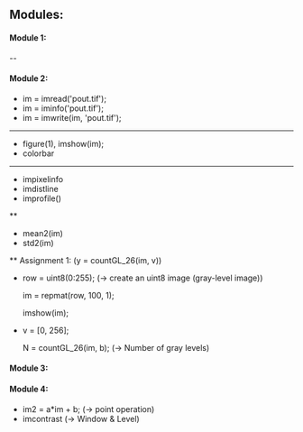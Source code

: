 ## Modules:


#### Module 1: 

--

#### Module 2:

- im = imread('pout.tif');
- im = iminfo('pout.tif');
- im = imwrite(im, 'pout.tif');

***

- figure(1), imshow(im);
- colorbar

***

- impixelinfo
- imdistline
- improfile()

**

- mean2(im)
- std2(im)

** 
Assignment 1: (y = countGL_26(im, v))

- row = uint8(0:255); (-> create an uint8 image (gray-level image))

  im = repmat(row, 100, 1);
  
  imshow(im);

- v = [0, 256];

  N = countGL_26(im, b); (-> Number of gray levels)

#### Module 3:


#### Module 4:
- im2 = a*im + b; (-> point operation)
- imcontrast (-> Window & Level)


